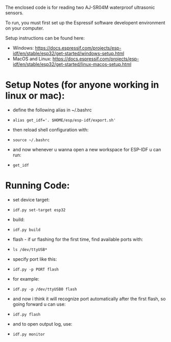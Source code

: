 The enclosed code is for reading two AJ-SR04M waterproof ultrasonic sensors.

To run, you must first set up the Espressif software developent environment on your computer.

Setup instructions can be found here:
- Windows: https://docs.espressif.com/projects/esp-idf/en/stable/esp32/get-started/windows-setup.html
- MacOS and Linux: https://docs.espressif.com/projects/esp-idf/en/stable/esp32/get-started/linux-macos-setup.html

# Setup Notes (for anyone working in linux or mac):
- define the following alias in ~/.bashrc
-     alias get_idf='. $HOME/esp/esp-idf/export.sh'

- then reload shell configuration with:
-     source ~/.bashrc

- and now whenever u wanna open a new workspace for ESP-IDF u can run:
-     get_idf

# Running Code:
- set device target:
-     idf.py set-target esp32
- build:
-     idf.py build
- flash - if ur flashing for the first time, find available ports with:
-     ls /dev/ttyUSB*
- specify port like this:
-     idf.py -p PORT flash
- for example:
-     idf.py -p /dev/ttyUSB0 flash
- and now i think it will recognize port automatically after the first flash, so going forward u can use:
-     idf.py flash
- and to open output log, use:
-     idf.py monitor


